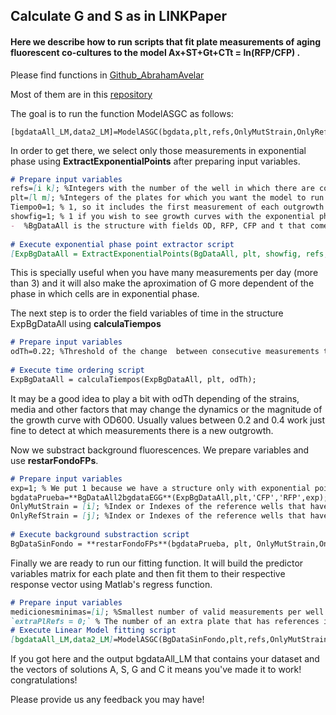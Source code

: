 ## Calculate G and S as in LINKPaper

#### Here we describe how to run scripts that fit plate measurements of aging fluorescent co-cultures to the model Ax+ST+Gt+CTt = ln(RFP/CFP) .

Please find functions in [Github_AbrahamAvelar](https://github.com/AbrahamAvelar)   

Most of them are in this [repository](https://github.com/AbrahamAvelar/Comparacion_Metodos_Envejecimiento/tree/master/Functions/CorrerModeloNS_ScriptsEGG)

The goal is to run the function ModelASGC as follows:  

```
[bgdataAll_LM,data2_LM]=ModelASGC(bgdata,plt,refs,OnlyMutStrain,OnlyRefStrain,medicionesminimas,exp,extraPlRefs);

```

In order to get there, we select only those measurements in exponential phase using **ExtractExponentialPoints** after preparing input variables.

```markdown
# Prepare input variables
refs=[i k]; %Integers with the number of the well in which there are competitions WTrfp+WTcfp  
plt=[l m]; %Integers of the plates for which you want the model to run.  
Tiempo0=1; % 1, so it includes the first measurement of each outgrowth before the exponential time points.  
showfig=1; % 1 if you wish to see growth curves with the exponential phase time points highligthed  
-  %BgDataAll is the structure with fields OD, RFP, CFP and t that comes from either LoadTecanFiles or from bgdataAll2BgDataAll  
    
# Execute exponential phase point extractor script
[ExpBgDataAll = ExtractExponentialPoints(BgDataAll, plt, showfig, refs, Tiempo0 )]
```
  
This is specially useful when you have many measurements per day (more than 3) and it will also make the aproximation of G more dependent of the phase in which cells are in exponential phase.
  
The next step is to order the field variables of time in the structure ExpBgDataAll using **calculaTiempos**
  
```markdown
# Prepare input variables
odTh=0.22; %Threshold of the change  between consecutive measurements to be identified as a new outgrowths's measurement.
  
# Execute time ordering script
ExpBgDataAll = calculaTiempos(ExpBgDataAll, plt, odTh);
```
It may be a good idea to play a bit with odTh depending of the strains, media and other factors that may change the dynamics or the magnitude of the growth curve with OD600. Usually values between 0.2 and 0.4 work just fine to detect at which measurements there is a new outgrowth. 

Now we substract background fluorescences. We prepare variables and use **restarFondoFPs**.

```markdown
# Prepare input variables
exp=1; % We put 1 because we have a structure only with exponential points which is the output of 'ExtractExponentialPoints'
bgdataPrueba=**BgDataAll2bgdataEGG**(ExpBgDataAll,plt,'CFP','RFP',exp); 
OnlyMutStrain = [i]; %Index or Indexes of the reference wells that have only WTcfp
OnlyRefStrain = [j]; %Index or Indexes of the reference wells that have only WTrfp (the same FP as all of the mutants)
  
# Execute background substraction script
BgDataSinFondo = **restarFondoFPs**(bgdataPrueba, plt, OnlyMutStrain,OnlyRefStrain)
```

Finally we are ready to run our fitting function. It will build the predictor variables matrix for each plate and then fit them to their respective response vector using Matlab's regress function.

```markdown
# Prepare input variables
medicionesminimas=[i]; %Smallest number of valid measurements per well to be included in the fitting function
`extraPlRefs = 0;` % The number of an extra plate that has references in it. Put 0 if you have references in every plate.
# Execute Linear Model fitting script
[bgdataAll_LM,data2_LM]=ModelASGC(BgDataSinFondo,plt,refs,OnlyMutStrain,OnlyRefStrain,medicionesminimas,datExtExponential,extraPlRefs);
```

If you got here and the output bgdataAll_LM that contains your dataset and the vectors of solutions A, S, G and C it means you've made it to work! congratulations!


Please provide us any feedback you may have!

